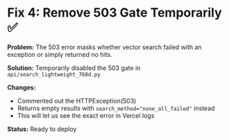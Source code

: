 # Fix 4: Remove 503 Gate Temporarily ✅

**Problem:** The 503 error masks whether vector search failed with an exception or simply returned no hits.

**Solution:** Temporarily disabled the 503 gate in `api/search_lightweight_768d.py`

**Changes:**
- Commented out the HTTPException(503)
- Returns empty results with `search_method="none_all_failed"` instead
- This will let us see the exact error in Vercel logs

**Status:** Ready to deploy

